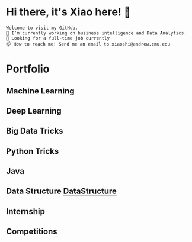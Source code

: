 # Hi there, it's Xiao here! 👋
    Welcome to visit my GitHub.
    🔭 I’m currently working on business intelligence and Data Analytics.
    🌱 Looking for a full-time job currently
    📫 How to reach me: Send me an email to xiaoshi@andrew.cmu.edu

# Portfolio
## Machine Learning

## Deep Learning

## Big Data Tricks

## Python Tricks

## Java

## Data Structure [DataStructure](DataStructure)

## Internship

## Competitions



